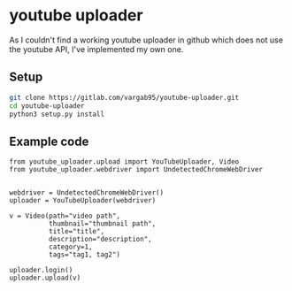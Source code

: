 # youtube uploader

As I couldn't find a working youtube uploader in github which does not use the
youtube API, I've implemented my own one.

## Setup

```bash
git clone https://gitlab.com/vargab95/youtube-uploader.git
cd youtube-uploader
python3 setup.py install
```

## Example code

```python3
from youtube_uploader.upload import YouTubeUploader, Video
from youtube_uploader.webdriver import UndetectedChromeWebDriver


webdriver = UndetectedChromeWebDriver()
uploader = YouTubeUploader(webdriver)

v = Video(path="video path",
          thumbnail="thumbnail path",
          title="title",
          description="description",
          category=1,
          tags="tag1, tag2")

uploader.login()
uploader.upload(v)
```
